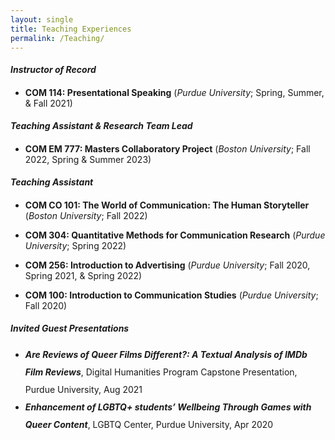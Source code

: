 ```yaml
---
layout: single
title: Teaching Experiences
permalink: /Teaching/
---
```


<p style="line-height: 2;margin-bottom: 0;font-size=1em"><strong><em>Instructor of Record</em></strong></p>

- **COM 114: Presentational Speaking** (<em>Purdue University</em>; Spring, Summer, & Fall 2021)

<p style="line-height: 2;margin-bottom: 0;font-size=1em"><strong><em>Teaching Assistant & Research Team Lead</em></strong></p>

- **COM EM 777: Masters Collaboratory Project** (<em>Boston University</em>; Fall 2022, Spring & Summer 2023)

<p style="line-height: 2;margin-bottom: 0;font-size=1em"><strong><em>Teaching Assistant</em></strong></p>

- **COM CO 101: The World of Communication: The Human Storyteller** (<em>Boston University</em>; Fall 2022)

- **COM 304: Quantitative Methods for Communication Research** (<em>Purdue University</em>; Spring 2022)

- **COM 256: Introduction to Advertising** (<em>Purdue University</em>; Fall 2020, Spring 2021, & Spring 2022)

- **COM 100: Introduction to Communication Studies** (<em>Purdue University</em>; Fall 2020)

<p style="line-height: 2;margin-bottom: 0;font-size=1em"><strong><em>Invited Guest Presentations</em></strong></p>
<ul>
<li style="line-height: 2"><em><strong>Are Reviews of Queer Films Different?: A Textual Analysis of IMDb Film Reviews</strong></em>, Digital Humanities Program Capstone Presentation, Purdue University, Aug 2021</li>
<li style="line-height: 2"><em><strong>Enhancement of LGBTQ+ students&rsquo; Wellbeing Through Games with Queer Content</strong></em>, LGBTQ Center, Purdue University, Apr 2020</li>
</ul>
